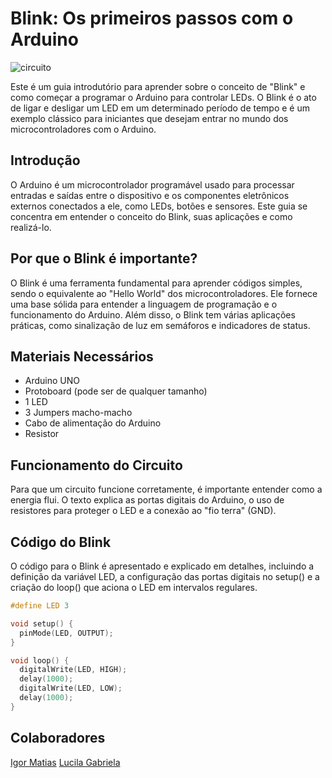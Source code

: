 
# Blink: Os primeiros passos com o Arduino
![circuito](https://github.com/matzsis/Arduino/assets/148489229/4ce3f7fd-e92d-4457-9e27-f1451783db9d)

Este é um guia introdutório para aprender sobre o conceito de "Blink" e como começar a programar o Arduino para controlar LEDs. O Blink é o ato de ligar e desligar um LED em um determinado período de tempo e é um exemplo clássico para iniciantes que desejam entrar no mundo dos microcontroladores com o Arduino.

## Introdução

O Arduino é um microcontrolador programável usado para processar entradas e saídas entre o dispositivo e os componentes eletrônicos externos conectados a ele, como LEDs, botões e sensores. Este guia se concentra em entender o conceito do Blink, suas aplicações e como realizá-lo.

## Por que o Blink é importante?

O Blink é uma ferramenta fundamental para aprender códigos simples, sendo o equivalente ao "Hello World" dos microcontroladores. Ele fornece uma base sólida para entender a linguagem de programação e o funcionamento do Arduino. Além disso, o Blink tem várias aplicações práticas, como sinalização de luz em semáforos e indicadores de status.

## Materiais Necessários

- Arduino UNO
- Protoboard (pode ser de qualquer tamanho)
- 1 LED
- 3 Jumpers macho-macho
- Cabo de alimentação do Arduino
- Resistor

## Funcionamento do Circuito

Para que um circuito funcione corretamente, é importante entender como a energia flui. O texto explica as portas digitais do Arduino, o uso de resistores para proteger o LED e a conexão ao "fio terra" (GND).

## Código do Blink

O código para o Blink é apresentado e explicado em detalhes, incluindo a definição da variável LED, a configuração das portas digitais no setup() e a criação do loop() que aciona o LED em intervalos regulares.

```cpp
#define LED 3

void setup() {
  pinMode(LED, OUTPUT);
}

void loop() {
  digitalWrite(LED, HIGH);
  delay(1000);
  digitalWrite(LED, LOW);
  delay(1000);
}
```
## Colaboradores

[Igor Matias](https://github.com/matzsis)
[Lucila Gabriela](https://github.com/lucilagabriela)
